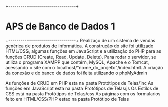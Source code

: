 +---------------------------------+
# APS de Banco de Dados 1
+---------------------------------+
  Realizaço de um sistema de vendas genérica de produtos de informática.
  A construção do site foi utilizado HTML/CSS, algumas funções em JavaScript e a utilização do PHP para as funções CRUD (Create, Read, Update, Delete).
  Para rodar o servidor, se utiliza o programa XAMPP que contém, MySQL, Apache e o Tomcat, acessando o site com o localhost/"nome_do_projeto"/index.html. A criação da conexão e do banco de dados foi feita utilizando o phpMyAdmin
  
 As funções de CRUD em PHP esta na pasta Protótipos de Telas/inc
 As funções em JavaScript esta na pasta Protótipos de Telas/js
 Os Estilos de CSS está na pasta Protótipos de Telas/css
 As páginas com os formularios feito em HTML/CSS/PHP estao na pasta Protótipo de Telas
